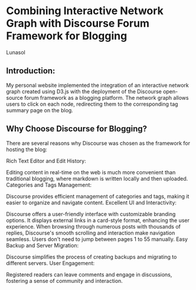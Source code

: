 

# Combining Interactive Network Graph with Discourse Forum Framework for Blogging

Lunasol 

## Introduction:
My personal website implemented the integration of an interactive network graph created using D3.js with the deployment of the Discourse open-source forum framework as a blogging platform. The network graph allows users to click on each node, redirecting them to the corresponding tag summary page on the blog.

## Why Choose Discourse for Blogging?
There are several reasons why Discourse was chosen as the framework for hosting the blog:

Rich Text Editor and Edit History:

Editing content in real-time on the web is much more convenient than traditional blogging, where markdown is written locally and then uploaded.
Categories and Tags Management:

Discourse provides efficient management of categories and tags, making it easier to organize and navigate content.
Excellent UI and Interactivity:

Discourse offers a user-friendly interface with customizable branding options.
It displays external links in a card-style format, enhancing the user experience.
When browsing through numerous posts with thousands of replies, Discourse's smooth scrolling and interaction make navigation seamless. Users don't need to jump between pages 1 to 55 manually.
Easy Backup and Server Migration:

Discourse simplifies the process of creating backups and migrating to different servers.
User Engagement:

Registered readers can leave comments and engage in discussions, fostering a sense of community and interaction.
